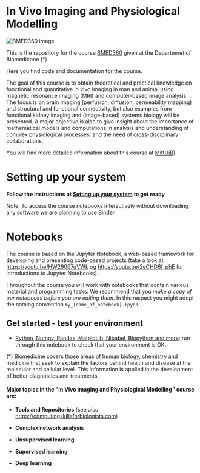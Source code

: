 # In Vivo Imaging and Physiological Modelling

![BMED360 image](./assets/bmed360_logo.png)

This is the repository for the course [BMED360](https://www.uib.no/en/course/BMED360) given at the Departmnet of Biomedicone (*)

Here you find code and documentation for the course. 

The goal of this course is to obtain theoretical and practical knowledge on functional and quantitative in vivo imaging in man and animal using magnetic resonance imaging (MRI) and computer-based image analysis. The focus is on brain imaging (perfusion, diffusion, permeability mapping) and structural and functional connectivity, but also examples from functional kidney imaging and (image-based) systems biology will be presented. A major objective is also to give insight about the importance of mathematical models and computations in analysis and understanding of complex physiological processes, and the need of cross-disciplinary collaborations.

You will find more detailed information about 
this course at [MittUiB](http://mitt.uib.no/course/17428)).

# Setting up your system

**Follow the instructions at [Setting up your system](setup.md) to get ready**

Note: To access the course notebooks interactively without downloading any software we are planning to use Binder


# Notebooks
The course is based on the Jupyter Notebook, a web-based framework for developing and presenting code-based projects (take a look at https://youtu.be/HW29067qVWk og https://youtu.be/2eCHD6f_phE for introductions to Jupyter Notebooks).

Throughout the course you will work with notebooks that contain various material and programming tasks. We recommend that you *make a copy of our notebooks before you are editing them*. In this respect you might adopt the naming convention `my_[name_of_notebook].ipynb`.


## Get started - test your environment
* [Python, Numpy, Pandas, Matplotlib, Nibabel, Biopython and more](notebooks/0.0-test.ipynb): run through this notebook to check that your environment is OK.




(*) Biomedicine covers those areas of human biology, chemistry and medicine that seek to explain the factors behind health and disease at the molecular and cellular level. This information is applied in the development of better diagnostics and treatments.


#### Major topics in the "In Vivo Imaging and Physiological Modelling" course are:


- **Tools and Repositories**  (see also https://computingskillsforbiologists.com)


- **Complex network analysis**  


- **Unsupervised learning**


- **Supervised learning**


- **Deep learning**
